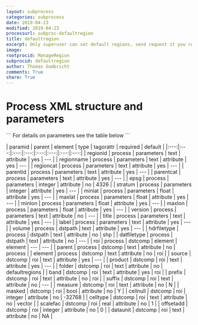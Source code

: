```yaml
---
layout: subprocess
categories: subprocess
date: 2019-04-23
modified: 2019-04-23
processurl: subproc-defaultregion
title: defaultregion
excerpt: Only superuser can set default regions, send request it you really need a new default region category
image: 
rootprocid: ManageRegion
subprocid: defaultregion
author: Thomas Gumbricht
comments: True
share: True
---
```


<h1 class='foot-description'>Process XML structure and parameters</h1>
```
For details on parameters see the table below
<?xml version="1.0" ?>
<process>
  <!--Generated from python-->
  <userproj plotid="yourplotid" projectid="yourprojectid" siteid="yoursiteid" system="systemid" tractid="yourtractid" userid="youruserid"/>
  <period endday="DD" endmonth="MM" endyear="YYYY" seasonendday="DD" seasonendmonth="MM" seasonstartday="DD" seasonstartmonth="MM" startday="DD" startmonth="MM" startyear="YYYY" timestep="timestep"/>
  <parameters epsg="xyz" label="txtstring" maxlat="xyz.abc" maxlon="xyz.abc" minlat="xyz.abc" minlon="xyz.abc" parentcat="txtstring" parentid="txtstring" regioncat="txtstring" regionid="txtstring" regionname="txtstring" stratum="xyz" title="txtstring" version="txtstring"/>
  <dstpath datfiletype="txtstring" hdrfiletype="txtstring" volume="txtstring"/>
  <dstcomp element="txtstring" parent="txtstring">
    <roi band="txtstring" cellnull="xyz" celltype="txtstring" dataunit="txtstring" folder="txtstring" masked="True/False" measure="txtstring" offsetadd="xyz" prefix="txtstring" product="txtstring" scalefac="xyz.abc" source="txtstring" suffix="txtstring"/>
  </dstcomp>
</process>
```

| paramid | parent | element | type | tagorattr | required | default |
|:---:|:---:|:---:|:---:|:---:|:---:|:---:|:---:|
| regionid | process | parameters | text | attribute | yes | --- |
| regionname | process | parameters | text | attribute | yes | --- |
| regioncat | process | parameters | text | attribute | yes | --- |
| parentid | process | parameters | text | attribute | yes | --- |
| parentcat | process | parameters | text | attribute | yes | --- |
| epsg | process | parameters | integer | attribute | no | 4326 |
| stratum | process | parameters | integer | attribute | yes | --- |
| minlat | process | parameters | float | attribute | yes | --- |
| maxlat | process | parameters | float | attribute | yes | --- |
| minlon | process | parameters | float | attribute | yes | --- |
| maxlon | process | parameters | float | attribute | yes | --- |
| version | process | parameters | text | attribute | no | --- |
| title | process | parameters | text | attribute | yes | --- |
| label | process | parameters | text | attribute | yes | --- |
| volume | process | dstpath | text | attribute | yes | --- |
| hdrfiletype | process | dstpath | text | attribute | no | shp |
| datfiletype | process | dstpath | text | attribute | no | --- |
| roi | process | dstcomp | element | element | --- | --- |
| parent | process | dstcomp | text | attribute | no | process |
| element | process | dstcomp | text | attribute | no | roi |
| source | dstcomp | roi | text | attribute | yes | --- |
| product | dstcomp | roi | text | attribute | yes | --- |
| folder | dstcomp | roi | text | attribute | no | defaultregions |
| band | dstcomp | roi | text | attribute | yes | roi |
| prefix | dstcomp | roi | text | attribute | no | roi |
| suffix | dstcomp | roi | text | attribute | no | --- |
| measure | dstcomp | roi | text | attribute | no | N |
| masked | dstcomp | roi | bool | attribute | no | Y |
| cellnull | dstcomp | roi | integer | attribute | no | -32768 |
| celltype | dstcomp | roi | text | attribute | no | vector |
| scalefac | dstcomp | roi | real | attribute | no | 1 |
| offsetadd | dstcomp | roi | integer | attribute | no | 0 |
| dataunit | dstcomp | roi | text | attribute | no | NA |
